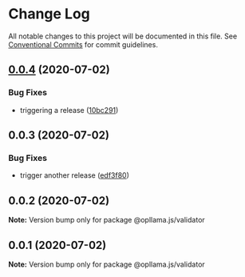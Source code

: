 # Change Log

All notable changes to this project will be documented in this file.
See [Conventional Commits](https://conventionalcommits.org) for commit guidelines.

## [0.0.4](https://github.com/opllama2/opllamajs/compare/v0.0.3...v0.0.4) (2020-07-02)


### Bug Fixes

* triggering a release ([10bc291](https://github.com/opllama2/opllamajs/commit/10bc291c1f0b2711ee942b46863c8891b51e39d0))






## 0.0.3 (2020-07-02)


### Bug Fixes

* trigger another release ([edf3f80](https://github.com/opllama2/opllamajs/commit/edf3f80a185804d30fbe4811df4f338ca20cc327))





## 0.0.2 (2020-07-02)

**Note:** Version bump only for package @opllama.js/validator





## 0.0.1 (2020-07-02)

**Note:** Version bump only for package @opllama.js/validator
